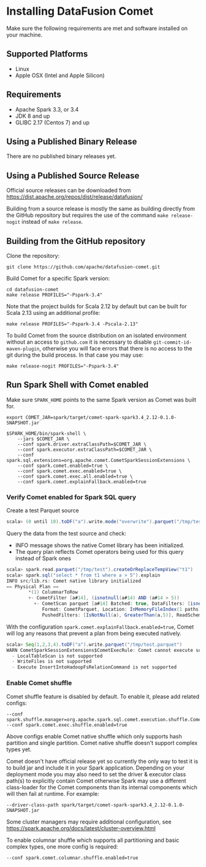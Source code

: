 <!---
  Licensed to the Apache Software Foundation (ASF) under one
  or more contributor license agreements.  See the NOTICE file
  distributed with this work for additional information
  regarding copyright ownership.  The ASF licenses this file
  to you under the Apache License, Version 2.0 (the
  "License"); you may not use this file except in compliance
  with the License.  You may obtain a copy of the License at

    http://www.apache.org/licenses/LICENSE-2.0

  Unless required by applicable law or agreed to in writing,
  software distributed under the License is distributed on an
  "AS IS" BASIS, WITHOUT WARRANTIES OR CONDITIONS OF ANY
  KIND, either express or implied.  See the License for the
  specific language governing permissions and limitations
  under the License.
-->

# Installing DataFusion Comet

Make sure the following requirements are met and software installed on your machine.

## Supported Platforms

- Linux
- Apple OSX (Intel and Apple Silicon)

## Requirements

- Apache Spark 3.3, or 3.4
- JDK 8 and up
- GLIBC 2.17 (Centos 7) and up

## Using a Published Binary Release

There are no published binary releases yet.

## Using a Published Source Release

Official source releases can be downloaded from https://dist.apache.org/repos/dist/release/datafusion/

Building from a source release is mostly the same as building directly from the GitHub repository but requires the 
use of the command `make release-nogit` instead of `make release`. 

## Building from the GitHub repository

Clone the repository:

```console
git clone https://github.com/apache/datafusion-comet.git
```

Build Comet for a specific Spark version:

```console
cd datafusion-comet
make release PROFILES="-Pspark-3.4"
```

Note that the project builds for Scala 2.12 by default but can be built for Scala 2.13 using an additional profile:

```console
make release PROFILES="-Pspark-3.4 -Pscala-2.13"
```

To build Comet from the source distribution on an isolated environment without an access to `github.com` it is necessary to disable `git-commit-id-maven-plugin`, otherwise you will face errors that there is no access to the git during the build process. In that case you may use:

```console
make release-nogit PROFILES="-Pspark-3.4"
```

## Run Spark Shell with Comet enabled

Make sure `SPARK_HOME` points to the same Spark version as Comet was built for.

```console
export COMET_JAR=spark/target/comet-spark-spark3.4_2.12-0.1.0-SNAPSHOT.jar

$SPARK_HOME/bin/spark-shell \
    --jars $COMET_JAR \
    --conf spark.driver.extraClassPath=$COMET_JAR \
    --conf spark.executor.extraClassPath=$COMET_JAR \
    --conf spark.sql.extensions=org.apache.comet.CometSparkSessionExtensions \
    --conf spark.comet.enabled=true \
    --conf spark.comet.exec.enabled=true \
    --conf spark.comet.exec.all.enabled=true \
    --conf spark.comet.explainFallback.enabled=true
```

### Verify Comet enabled for Spark SQL query

Create a test Parquet source

```scala
scala> (0 until 10).toDF("a").write.mode("overwrite").parquet("/tmp/test")
```

Query the data from the test source and check:

- INFO message shows the native Comet library has been initialized.
- The query plan reflects Comet operators being used for this query instead of Spark ones

```scala
scala> spark.read.parquet("/tmp/test").createOrReplaceTempView("t1")
scala> spark.sql("select * from t1 where a > 5").explain
INFO src/lib.rs: Comet native library initialized
== Physical Plan ==
        *(1) ColumnarToRow
        +- CometFilter [a#14], (isnotnull(a#14) AND (a#14 > 5))
          +- CometScan parquet [a#14] Batched: true, DataFilters: [isnotnull(a#14), (a#14 > 5)],
             Format: CometParquet, Location: InMemoryFileIndex(1 paths)[file:/tmp/test], PartitionFilters: [],
             PushedFilters: [IsNotNull(a), GreaterThan(a,5)], ReadSchema: struct<a:int>
```

With the configuration `spark.comet.explainFallback.enabled=true`, Comet will log any reasons that prevent a plan from
being executed natively.

```scala
scala> Seq(1,2,3,4).toDF("a").write.parquet("/tmp/test.parquet")
WARN CometSparkSessionExtensions$CometExecRule: Comet cannot execute some parts of this plan natively because:
  - LocalTableScan is not supported
  - WriteFiles is not supported
  - Execute InsertIntoHadoopFsRelationCommand is not supported
```

### Enable Comet shuffle

Comet shuffle feature is disabled by default. To enable it, please add related configs:

```
--conf spark.shuffle.manager=org.apache.spark.sql.comet.execution.shuffle.CometShuffleManager
--conf spark.comet.exec.shuffle.enabled=true
```

Above configs enable Comet native shuffle which only supports hash partition and single partition.
Comet native shuffle doesn't support complex types yet.

Comet doesn't have official release yet so currently the only way to test it is to build jar and include it in your
Spark application. Depending on your deployment mode you may also need to set the driver & executor class path(s) to
explicitly contain Comet otherwise Spark may use a different class-loader for the Comet components than its internal
components which will then fail at runtime. For example:

```
--driver-class-path spark/target/comet-spark-spark3.4_2.12-0.1.0-SNAPSHOT.jar
```

Some cluster managers may require additional configuration, see <https://spark.apache.org/docs/latest/cluster-overview.html>

To enable columnar shuffle which supports all partitioning and basic complex types, one more config is required:

```
--conf spark.comet.columnar.shuffle.enabled=true
```
